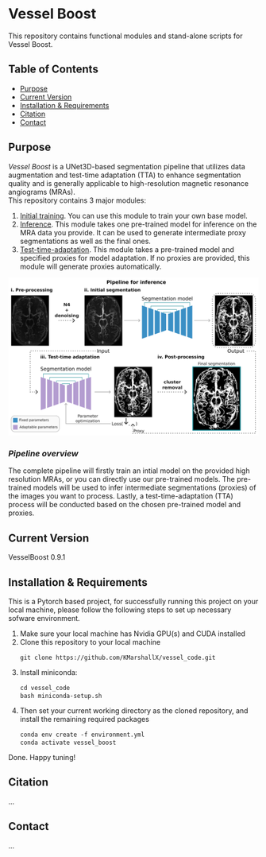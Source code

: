 # **Vessel Boost**
This repository contains functional modules and stand-alone scripts for Vessel Boost.
## **Table of Contents**
- [Purpose](https://github.com/KMarshallX/vessel_code#purpose)
- [Current Version](https://github.com/KMarshallX/vessel_code#current-version)
- [Installation & Requirements](https://github.com/KMarshallX/vessel_code#installation--requirements)
- [Citation](https://github.com/KMarshallX/vessel_code#citation)
- [Contact](https://github.com/KMarshallX/vessel_code#contact)

## **Purpose**
*Vessel Boost* is a UNet3D-based segmentation pipeline that utilizes data augmentation and test-time adaptation (TTA) to enhance segmentation quality and is generally applicable to high-resolution magnetic resonance angiograms (MRAs).\
This repository contains 3 major modules: 
1. [Initial training](https://github.com/KMarshallX/vessel_code/blob/master/documentation/train_readme.md). You can use this module to train your own base model.
2. [Inference](https://github.com/KMarshallX/vessel_code/blob/master/documentation/infer_readme.md). This module takes one pre-trained model for inference on the MRA data you provide. It can be used to generate intermediate proxy segmentations as well as the final ones.
3. [Test-time-adaptation](https://github.com/KMarshallX/vessel_code/blob/master/documentation/tta_readme.md). This module takes a pre-trained model and specified proxies for model adaptation. If no proxies are provided, this module will generate proxies automatically.
<p align="center">
<img src="./readme_img/methods.png">
</p>

### *Pipeline overview*

The complete pipeline will firstly train an intial model on the provided high resolution MRAs, or you can directly use our pre-trained models. The pre-trained models will be used to infer intermediate segmentations (proxies) of the images you want to process. Lastly, a test-time-adaptation (TTA) process will be conducted based on the chosen pre-trained model and proxies.
## **Current Version**
VesselBoost 0.9.1
## **Installation & Requirements**
This is a Pytorch based project, for successfully running this project on your local machine, please follow the following steps to set up necessary sofware environment.
1. Make sure your local machine has Nvidia GPU(s) and CUDA installed 
2. Clone this repository to your local machine
    ```
    git clone https://github.com/KMarshallX/vessel_code.git
    ```
3. Install miniconda:
    ```
    cd vessel_code
    bash miniconda-setup.sh
    ```
4. Then set your current working directory as the cloned repository, and install the remaining required packages
    ```
    conda env create -f environment.yml
    conda activate vessel_boost
    ```


Done. Happy tuning!



## **Citation**
...

## **Contact**
...


